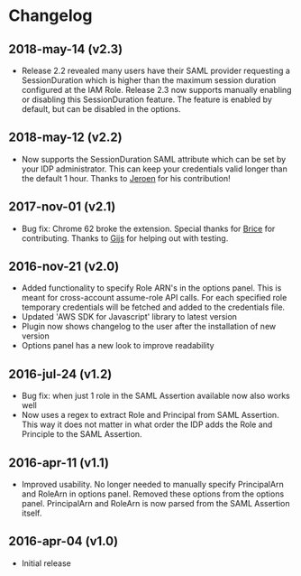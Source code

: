 # Changelog

## 2018-may-14 (v2.3)
* Release 2.2 revealed many users have their SAML provider requesting a SessionDuration which is higher than the maximum session duration configured at the IAM Role. Release 2.3 now supports manually enabling or disabling this SessionDuration feature. The feature is enabled by default, but can be disabled in the options.

## 2018-may-12 (v2.2)
* Now supports the SessionDuration SAML attribute which can be set by your IDP administrator. This can keep your credentials valid longer than the default 1 hour. Thanks to [Jeroen](https://github.com/ashemedai) for his contribution!

## 2017-nov-01 (v2.1)
* Bug fix: Chrome 62 broke the extension. Special thanks for [Brice](https://github.com/bdruth) for contributing. Thanks to [Gijs](https://gitlab.com/gbvanrenswoude) for helping out with testing.

## 2016-nov-21 (v2.0)
* Added functionality to specify Role ARN's in the options panel. This is meant for cross-account assume-role API calls. For each specified role temporary credentials will be fetched and added to the credentials file.
* Updated 'AWS SDK for Javascript' library to latest version
* Plugin now shows changelog to the user after the installation of new version
* Options panel has a new look to improve readability
		
## 2016-jul-24 (v1.2)
* Bug fix: when just 1 role in the SAML Assertion available now also works well
* Now uses a regex to extract Role and Principal from SAML Assertion. This way it does not matter in what order the IDP adds the Role and Principle to the SAML Assertion.
		
## 2016-apr-11 (v1.1)
* Improved usability. No longer needed to manually specify PrincipalArn and RoleArn in options panel. Removed these options from the options panel. PrincipalArn and RoleArn is now parsed from the SAML Assertion itself.

## 2016-apr-04 (v1.0)
* Initial release